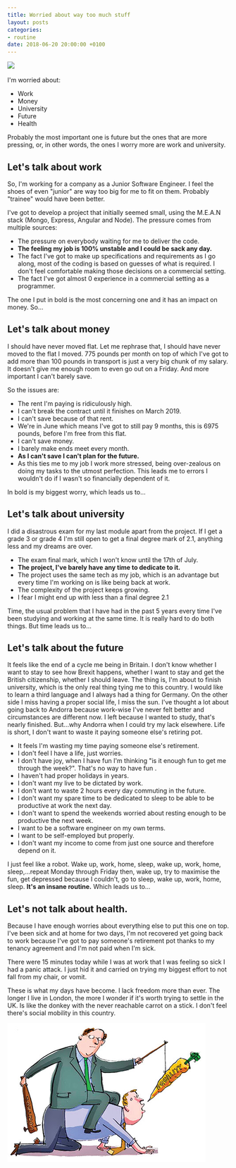 ```yaml
---
title: Worried about way too much stuff
layout: posts
categories:
- routine
date: 2018-06-20 20:00:00 +0100
---
```

![](/uploads/2018/06/20/slavery.jpg)

I'm worried about:

* Work
* Money
* University
* Future
* Health

Probably the most important one is future but the ones that are more pressing, or, in other words, the ones I worry more are work and university.

## Let's talk about work

So, I'm working for a company as a Junior Software Engineer. I feel the shoes of even "junior" are way too big for me to fit on them. Probably "trainee" would have been better.

I've got to develop a project that initially seemed small, using the M.E.A.N stack (Mongo, Express, Angular and Node). The pressure comes from multiple sources:

* The pressure on everybody waiting for me to deliver the code.
* **The feeling my job is 100% unstable and I could be sack any day.**
* The fact I've got to make up specifications and requirements as I go along, most of the coding is based on guesses of what is required. I don't feel comfortable making those decisions on a commercial setting.
* The fact I've got almost 0 experience in a commercial setting as a programmer.

The one I put in bold is the most concerning one and it has an impact on money. So...

## Let's talk about money

I should have never moved flat. Let me rephrase that, I should have never moved to the flat I moved. 775 pounds per month on top of which I've got to add more than 100 pounds in transport is just a very big chunk of my salary. It doesn't give me enough room to even go out on a Friday. And more important I can't barely save.

So the issues are:

* The rent I'm paying is ridiculously high.
* I can't break the contract until it finishes on March 2019.
* I can't save because of that rent.
* We're in June which means I've got to still pay 9 months, this is 6975 pounds, before I'm free from this flat.
* I can't save money.
* I barely make ends meet every month.
* **As I can't save I can't plan for the future.**
* As this ties me to my job I work more stressed, being over-zealous on doing my tasks to the utmost perfection. This leads me to errors I wouldn't do if I wasn't so financially dependent of it.

In bold is my biggest worry, which leads us to...

## Let's talk about university

I did a disastrous exam for my last module apart from the project. If I get a grade 3 or grade 4 I'm still open to get a final degree mark of 2.1, anything less and my dreams are over.

* The exam final mark, which I won't know until the 17th of July.
* **The project, I've barely have any time to dedicate to it.**
* The project uses the same tech as my job, which is an advantage but every time I'm working on is like being back at work.
* The complexity of the project keeps growing.
* I fear I might end up with less than a final degree 2.1

Time, the usual problem that I have had in the past 5 years every time I've been studying and working at the same time. It is really hard to do both things. But time leads us to...

## Let's talk about the future

It feels like the end of a cycle me being in Britain. I don't know whether I want to stay to see how Brexit happens, whether I want to stay and get the British citizenship, whether I should leave. The thing is, I'm about to finish university, which is the only real thing tying me to this country. I would like to learn a third language and I always had a thing for Germany. On the other side I miss having a proper social life, I miss the sun. I've thought a lot about going back to Andorra because work-wise I've never felt better and circumstances are different now. I left because I wanted to study, that's nearly finished. But...why Andorra when I could try my lack elsewhere. Life is short, I don't want to waste it paying someone else's retiring pot.

* It feels I'm wasting my time paying someone else's retirement.
* I don't feel I have a life, just worries.
* I don't have joy, when I have fun I'm thinking "is it enough fun to get me through the week?". That's no way to have fun .
* I haven't had proper holidays in years.
* I don't want my live to be dictated by work.
* I don't want to waste 2 hours every day commuting in the future.
* I don't want my spare time to be dedicated to sleep to be able to be productive at work the next day.
* I don't want to spend the weekends worried about resting enough to be productive the next week.
* I want to be a software engineer on my own terms.
* I want to be self-employed but properly.
* I don't want my income to come from just one source and therefore depend on it.

I just feel like a robot. Wake up, work, home, sleep, wake up, work, home, sleep,...repeat Monday through Friday then, wake up, try to maximise the fun, get depressed because I couldn't, go to sleep, wake up, work, home, sleep. **It's an insane routine.** Which leads us to...

## Let's **not** talk about health.

Because I have enough worries about everything else to put this one on top. I've been sick and at home for two days, I'm not recovered yet going back to work because I've got to pay someone's retirement pot thanks to my tenancy agreement and I'm not paid when I'm sick.

There were 15 minutes today while I was at work that I was feeling so sick I had a panic attack. I just hid it and carried on trying my biggest effort to not fall from my chair, or vomit.

These is what my days have become. I lack freedom more than ever. The longer I live in London, the more I wonder if it's worth trying to settle in the UK. Is like the donkey with the never reachable carrot on a stick. I don't feel there's social mobility in this country. 

![](/uploads/2018/06/20/carrot.jpg)
